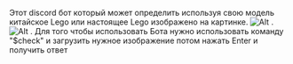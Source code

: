 Этот discord бот который может определить используя свою модель китайское Lego или настоящее Lego изображено на картинке.
 ![Alt .](/Discord-Image-Classification-Bot/blob/main/Снимок%20экрана%202024-03-17%20180406.png)
 ![Alt .](/Discord-Image-Classification-Bot/blob/main/Снимок%20экрана%202024-03-17%20180439.png)
Для того чтобы использовать Бота нужно использовать команду "$check" и загрузить нужное изображение
потом нажать Enter и получить ответ

